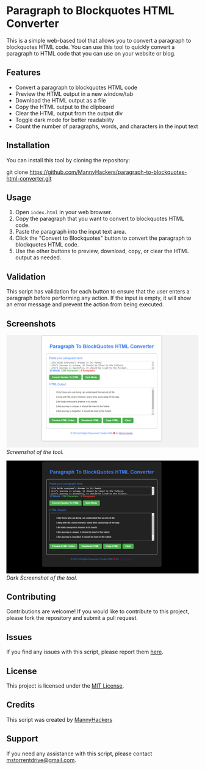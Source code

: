 # Paragraph to Blockquotes HTML Converter

This is a simple web-based tool that allows you to convert a paragraph to blockquotes HTML code. You can use this tool to quickly convert a paragraph to HTML code that you can use on your website or blog.

## Features

- Convert a paragraph to blockquotes HTML code
- Preview the HTML output in a new window/tab
- Download the HTML output as a file
- Copy the HTML output to the clipboard
- Clear the HTML output from the output div
- Toggle dark mode for better readability
- Count the number of paragraphs, words, and characters in the input text
## Installation

You can install this tool by cloning the repository:

git clone https://github.com/MannyHackers/paragraph-to-blockquotes-html-converter.git

## Usage

1. Open `index.html` in your web browser.
2. Copy the paragraph that you want to convert to blockquotes HTML code.
3. Paste the paragraph into the input text area.
4. Click the "Convert to Blockquotes" button to convert the paragraph to blockquotes HTML code.
5. Use the other buttons to preview, download, copy, or clear the HTML output as needed.

## Validation

This script has validation for each button to ensure that the user enters a paragraph before performing any action. If the input is empty, it will show an error message and prevent the action from being executed.

## Screenshots

![Alt Text](./Screenshots/ss.png)
*Screenshot of the tool.*

![Alt Text](./Screenshots/dark_ss.png)
*Dark Screenshot of the tool.*

## Contributing

Contributions are welcome! If you would like to contribute to this project, please fork the repository and submit a pull request.

## Issues

If you find any issues with this script, please report them [here](https://github.com/MannyHackers/paragraph-to-blockquotes-html-converter/issues).

## License

This project is licensed under the [MIT License](LICENSE).

## Credits

This script was created by [MannyHackers](https://github.com/MannyHackers)

## Support

If you need any assistance with this script, please contact [mstorrentdrive@gmail.com](mailto:mstorrentdrive@gmail).